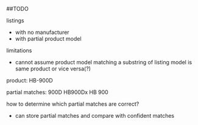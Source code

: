 ##TODO

listings 
  - with no manufacturer
  - with partial product model

limitations
  - cannot assume product model matching a substring of listing model is same product or vice versa(?)


product: HB-900D

partial matches:
900D
HB900Dx
HB 900

how to determine which partial matches are correct?

  - can store partial matches and compare with confident matches